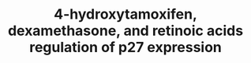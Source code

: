 ---
annotations:
- type: Pathway Ontology
  value: breast cancer pathway
- type: Disease Ontology
  value: breast cancer
- type: Pathway Ontology
  value: cancer pathway
- type: Disease Ontology
  value: cancer
authors:
- AAR&Co
- Khanspers
- Egonw
- AlexanderPico
- AMTan
- Ariutta
- Fehrhart
- Eweitz
description: 'This pathway is modeled after Figure 7 in the article ''''Upstream molecular
  signaling pathways of p27(Kip1) expression: effects of 4-hydroxytamoxifen, dexamethasone,
  and retinoic acids'''' (See Bibliography). Several anticancer agents up-regulate
  expression of p27, a cyclin-dpendent kinase inhibitor that blocks the transition
  from G1 to S phase. The pathways used by the anticancer agents (retinoic acids,
  4-hydroxytamoxifen, dexamethasone) are shown above from human breast cancer cells.'
last-edited: 2021-12-23
organisms:
- Homo sapiens
redirect_from:
- /index.php/Pathway:WP3879
- /instance/WP3879
schema-jsonld:
- '@context': https://schema.org/
  '@id': https://wikipathways.github.io/pathways/WP3879.html
  '@type': Dataset
  creator:
    '@type': Organization
    name: WikiPathways
  description: 'This pathway is modeled after Figure 7 in the article ''''Upstream
    molecular signaling pathways of p27(Kip1) expression: effects of 4-hydroxytamoxifen,
    dexamethasone, and retinoic acids'''' (See Bibliography). Several anticancer agents
    up-regulate expression of p27, a cyclin-dpendent kinase inhibitor that blocks
    the transition from G1 to S phase. The pathways used by the anticancer agents
    (retinoic acids, 4-hydroxytamoxifen, dexamethasone) are shown above from human
    breast cancer cells.'
  keywords:
  - SB202190
  - MKK6
  - Dexamethasone
  - Cap-Independent Translation Initiation of p27 mRNA Through its 5'UTR
  - MNK1
  - MEK2
  - LY 294, 002
  - Rotenone
  - ERK2
  - 4-Hydroxytamoxifen
  - eIF4E
  - AKT
  - Retinoic Acids?
  - MNK2
  - MEK1
  - EIF4EBP1
  - Mlk3
  - Raf
  - MKK3
  - PD98059
  - AMPK
  - Triciribine
  - TSC
  - p38MAPK
  - ERK Inhibitor I
  - PBK
  - ERK1
  - NSC119889
  - mTOR
  - MTOR Protein Kinase Signaling Pathway
  - AICA Riboside Compound C
  license: CC0
  name: 4-hydroxytamoxifen, dexamethasone, and retinoic acids regulation of p27 expression
seo: CreativeWork
title: 4-hydroxytamoxifen, dexamethasone, and retinoic acids regulation of p27 expression
wpid: WP3879
---